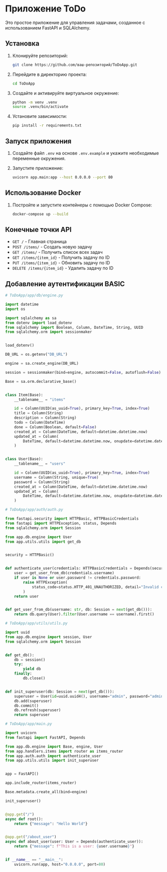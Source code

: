 # Приложение ToDo

Это простое приложение для управления задачами, созданное с использованием FastAPI и SQLAlchemy.

## Установка

1. Клонируйте репозиторий:
    ```sh
    git clone https://github.com/ваш-репозиторий/ToDoApp.git
    ```

2. Перейдите в директорию проекта:
    ```sh
    cd ToDoApp
    ```

3. Создайте и активируйте виртуальное окружение:
    ```sh
    python -m venv .venv
    source .venv/bin/activate
    ```

4. Установите зависимости:
    ```sh
    pip install -r requirements.txt
    ```

## Запуск приложения

1. Создайте файл `.env` на основе `.env.example` и укажите необходимые переменные окружения.

2. Запустите приложение:
    ```sh
    uvicorn app.main:app --host 0.0.0.0 --port 80
    ```

## Использование Docker

1. Постройте и запустите контейнеры с помощью Docker Compose:
    ```sh
    docker-compose up --build
    ```

## Конечные точки API

- `GET /` - Главная страница
- `POST /items/` - Создать новую задачу
- `GET /items/` - Получить список всех задач
- `GET /items/{item_id}` - Получить задачу по ID
- `PUT /items/{item_id}` - Обновить задачу по ID
- `DELETE /items/{item_id}` - Удалить задачу по ID

## Добавление аутентификации BASIC

```python
# ToDoApp/app/db/engine.py

import datetime
import os

import sqlalchemy as sa
from dotenv import load_dotenv
from sqlalchemy import Boolean, Column, DateTime, String, UUID
from sqlalchemy.orm import sessionmaker


load_dotenv()

DB_URL = os.getenv("DB_URL")

engine = sa.create_engine(DB_URL)

session = sessionmaker(bind=engine, autocommit=False, autoflush=False)

Base = sa.orm.declarative_base()


class Item(Base):
    __tablename__ = "items"

    id = Column(UUID(as_uuid=True), primary_key=True, index=True)
    title = Column(String)
    description = Column(String)
    todo = Column(DateTime)
    done = Column(Boolean, default=False)
    created_at = Column(DateTime, default=datetime.datetime.now)
    updated_at = Column(
        DateTime, default=datetime.datetime.now, onupdate=datetime.datetime.now
    )


class User(Base):
    __tablename__ = "users"

    id = Column(UUID(as_uuid=True), primary_key=True, index=True)
    username = Column(String, unique=True)
    password = Column(String)
    created_at = Column(DateTime, default=datetime.datetime.now)
    updated_at = Column(
        DateTime, default=datetime.datetime.now, onupdate=datetime.datetime.now
    )
```

```python
# ToDoApp/app/auth/auth.py

from fastapi.security import HTTPBasic, HTTPBasicCredentials
from fastapi import HTTPException, status, Depends
from sqlalchemy.orm import Session

from app.db.engine import User
from app.utils.utils import get_db


security = HTTPBasic()


def authenticate_user(credentials: HTTPBasicCredentials = Depends(security)):
    user = get_user_from_db(credentials.username)
    if user is None or user.password != credentials.password:
        raise HTTPException(
            status_code=status.HTTP_401_UNAUTHORIZED, detail="Invalid credentials"
        )
    return user


def get_user_from_db(username: str, db: Session = next(get_db())):
    return db.query(User).filter(User.username == username).first()
```

```python
# ToDoApp/app/utils/utils.py

import uuid
from app.db.engine import session, User
from sqlalchemy.orm import Session


def get_db():
    db = session()
    try:
        yield db
    finally:
        db.close()


def init_superuser(db: Session = next(get_db())):
    superuser = User(id=uuid.uuid4(), username="admin", password="admin")
    db.add(superuser)
    db.commit()
    db.refresh(superuser)
    return superuser
```

```python
# ToDoApp/app/main.py

import uvicorn
from fastapi import FastAPI, Depends

from app.db.engine import Base, engine, User
from app.handlers.items import router as items_router
from app.auth.auth import authenticate_user
from app.utils.utils import init_superuser


app = FastAPI()

app.include_router(items_router)

Base.metadata.create_all(bind=engine)

init_superuser()


@app.get("/")
async def root():
    return {"message": "Hello World"}


@app.get("/about_user")
async def about_user(user: User = Depends(authenticate_user)):
    return {"message": f"This is a user: {user.username}"}


if __name__ == "__main__":
    uvicorn.run(app, host="0.0.0.0", port=80)
```
